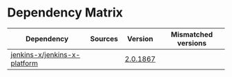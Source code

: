 # Dependency Matrix

Dependency | Sources | Version | Mismatched versions
---------- | ------- | ------- | -------------------
[jenkins-x/jenkins-x-platform](https://github.com/jenkins-x/jenkins-x-platform) |  | [2.0.1867](https://github.com/jenkins-x/jenkins-x-platform/releases/tag/v2.0.1867) | 
